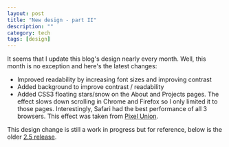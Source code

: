 ```yaml
---
layout: post
title: "New design - part II"
description: ""
category: tech
tags: [design]
---
```



It seems that I update this blog's design nearly every month. Well, this
month is no exception and here's the latest changes:

* Improved readability by increasing font sizes and improving contrast
* Added background to improve contrast / readability
* Added CSS3 floating stars/snow on the About and Projects
pages. The effect slows down scrolling in Chrome
and Firefox so I only limited it to those pages. Interestingly, Safari had
the best performance of all 3 browsers. This effect was taken from 
<a href="http://pixelunion.net/">Pixel Union</a>.

This design change is still a work in progress but for reference, below
is the older <a href="http://design4.minh.io">2.5 release</a>.
